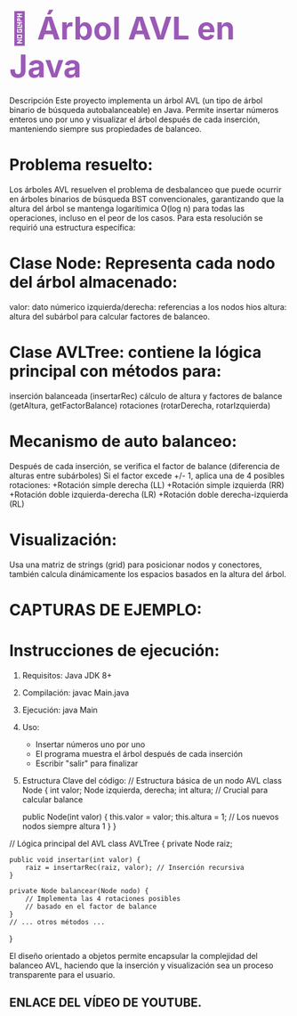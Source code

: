 # <span style="color: #9b59b6; font-size: 2em;">🌳 Árbol AVL en Java</span> 
Descripción
Este proyecto implementa un árbol AVL (un tipo de árbol binario de búsqueda autobalanceable) en Java. Permite insertar números enteros uno por uno y visualizar el árbol después de cada inserción, manteniendo siempre sus propiedades de balanceo.

# Problema resuelto:
Los árboles AVL resuelven el problema de desbalanceo que puede ocurrir en árboles binarios de búsqueda BST convencionales, garantizando que la altura del árbol se mantenga logarítimica O(log n) para todas las operaciones, incluso en el peor de los casos. Para esta resolución se requirió una estructura específica:

# Clase Node: Representa cada nodo del árbol almacenado:
  valor: dato númerico
  izquierda/derecha: referencias a los nodos hios
  altura: altura del subárbol para calcular factores de balanceo.

# Clase AVLTree: contiene la lógica principal con métodos para:
  inserción balanceada (insertarRec)
  cálculo de altura y factores de balance (getAltura, getFactorBalance)
  rotaciones (rotarDerecha, rotarIzquierda)

# Mecanismo de auto balanceo:
  Después de cada inserción, se verifica el factor de balance (diferencia de alturas entre subárboles)
  Si el factor excede +/- 1, aplica una de 4 posibles rotaciones:
    +Rotación simple derecha (LL)
    +Rotación simple izquierda (RR)
    +Rotación doble izquierda-derecha (LR)
    +Rotación doble derecha-izquierda (RL)

# Visualización:
Usa una matriz de strings (grid) para posicionar nodos y conectores, también calcula dinámicamente los espacios basados en la altura del árbol.

# CAPTURAS DE EJEMPLO:


# Instrucciones de ejecución:
1. Requisitos: Java JDK 8+
2. Compilación: javac Main.java
3. Ejecución: java Main
4. Uso:
     - Insertar números uno por uno
     - El programa muestra el árbol después de cada inserción
     - Escribir "salir" para finalizar
5. Estructura Clave del código:
     // Estructura básica de un nodo AVL
class Node {
    int valor;
    Node izquierda, derecha;
    int altura; // Crucial para calcular balance
    
    public Node(int valor) {
        this.valor = valor;
        this.altura = 1; // Los nuevos nodos siempre altura 1
    }
}

// Lógica principal del AVL
class AVLTree {
    private Node raiz;
    
    public void insertar(int valor) {
        raiz = insertarRec(raiz, valor); // Inserción recursiva
    }
    
    private Node balancear(Node nodo) {
        // Implementa las 4 rotaciones posibles
        // basado en el factor de balance
    }
    // ... otros métodos ...
}

El diseño orientado a objetos permite encapsular la complejidad del balanceo AVL, haciendo que la inserción y visualización sea un proceso transparente para el usuario.

## ENLACE DEL VÍDEO DE YOUTUBE.




